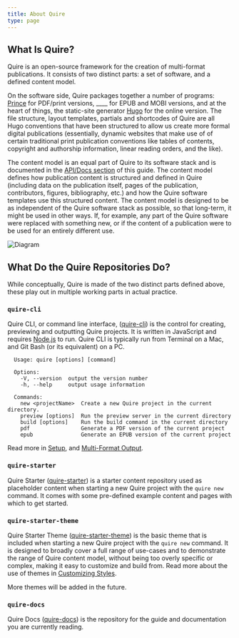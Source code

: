 ```yaml
---
title: About Quire
type: page
---
```


## What Is Quire?

Quire is an open-source framework for the creation of multi-format publications. It consists of two distinct parts: a set of software, and a defined content model.

On the software side, Quire packages together a number of programs: [Prince](http://www.princexml.com/) for PDF/print versions, ____ for EPUB and MOBI versions, and at the heart of things, the static-site generator [Hugo](https://gohugo.io/) for the online version. The file structure, layout templates, partials and shortcodes of Quire are all Hugo conventions that have been structured to allow us create more formal digital publications (essentially, dynamic websites that make use of of certain traditional print publication conventions like tables of contents, copyright and authorship information, linear reading orders, and the like).

The content model is an equal part of Quire to its software stack and is documented in the [API/Docs section](../api-docs) of this guide. The content model defines how publication content is structured and defined in Quire (including data on the publication itself, pages of the publication, contributors, figures, bibliography, etc.) and how the Quire software templates use this structured content. The content model is designed to be as independent of the Quire software stack as possible, so that long-term, it might be used in other ways. If, for example, any part of the Quire software were replaced with something new, or if the content of a publication were to be used for an entirely different use.

![Diagram](diagram.jpg)

## What Do the Quire Repositories Do?

While conceptually, Quire is made of the two distinct parts defined above, these play out in multiple working parts in actual practice.

### `quire-cli`

Quire CLI, or command line interface, ([quire-cli](https://github.com/gettypubs/quire-starter)) is the control for creating, previewing and outputting Quire projects. It is written in JavaScript and requires [Node.js](https://nodejs.org) to run. Quire CLI is typically run from Terminal on a Mac, and Git Bash (or its equivalent) on a PC.

```
  Usage: quire [options] [command]

  Options:
    -V, --version  output the version number
    -h, --help     output usage information

  Commands:
    new <projectName>  Create a new Quire project in the current directory.
    preview [options]  Run the preview server in the current directory
    build [options]    Run the build command in the current directory
    pdf                Generate a PDF version of the current project
    epub               Generate an EPUB version of the current project
```

Read more in [Setup](content/guide/setup.md), and [Multi-Format Output](content/guide/output.md).

### `quire-starter`

Quire Starter ([quire-starter](https://github.com/gettypubs/quire-starter)) is a starter content repository used as placeholder content when starting a new Quire project with the `quire new` command. It comes with some pre-defined example content and pages with which to get started.

### `quire-starter-theme`

Quire Starter Theme ([quire-starter-theme](https://github.com/gettypubs/quire-starter)) is the basic theme that is included when starting a new Quire project with the `quire new` command. It is designed to broadly cover a full range of use-cases and to demonstrate the range of Quire content model, without being too overly specific or complex, making it easy to customize and build from. Read more about the use of themes in [Customizing Styles](content/guide/styles.md).

More themes will be added in the future.

### `quire-docs`

Quire Docs ([quire-docs](https://github.com/gettypubs/quire-starter)) is the repository for the guide and documentation you are currently reading.
